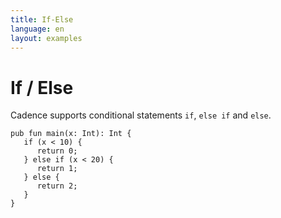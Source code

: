 ```yaml
---
title: If-Else
language: en
layout: examples
---
```


# If / Else

Cadence supports conditional statements `if`, `else if` and `else`.

```cadence
pub fun main(x: Int): Int {
   if (x < 10) {
      return 0;
   } else if (x < 20) {
      return 1;
   } else {
      return 2;
   }
}
```
